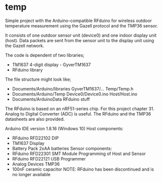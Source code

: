 # temp
Simple project with the Arduino-compatible RFduino for wireless outdoor temperature measurement using the Gazell protocol and the TMP36 sensor.

It consists of one outdoor sensor unit (device0) and one indoor display unit (host). Data packets are sent from the sensor unit to the display unit using the Gazell network.

The code is dependent of two libraries;
- TM1637 4-digit display - GyverTM1637
- RFduino library

The file structure might look like;
- Documents/Arduino/libraries
    GyverTM1637/...
    Temp/Temp.h
- Documents/Arduino/Temp
    Device0/Device0.ino
    Host/Host.ino
- Documents/ArduinoData
    RFduino stuff

The RFduino is based on an nRF51-series chip. For this project chapter 31. Analog to Digital Converter (ADC) is useful.
The RFduino and the TMP36 datasheets are also provided.

Arduino IDE version 1.8.16 (Windows 10)
Host components:
- RFduino RFD22102 DIP
- TM1637 Display
- Battery Pack 2xAA batteries
Sensor components:
- RFduino RFD22301 SMT Module
Programming of Host and Sensor
- RFduino RFD22121 USB Programmer
- Analog Devices TMP36
- 100nF ceramic capacitor
NOTE: RFduino has been discontinued and is no longer available 
